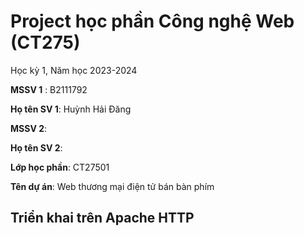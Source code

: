 # Project học phần Công nghệ Web (CT275)

Học kỳ 1, Năm học 2023-2024

**MSSV 1** : B2111792

**Họ tên SV 1**: Huỳnh Hải Đăng

**MSSV 2**:

**Họ tên SV 2**:

**Lớp học phần**: CT27501

**Tên dự án**: Web thương mại điện tử bán bàn phím

## Triển khai trên Apache HTTP
